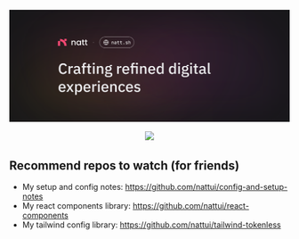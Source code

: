 ![Thumbnail](./src/thumbnail.svg)

<p align=center>
  <a href="https://skillicons.dev">
    <img src="https://skillicons.dev/icons?i=figma,nextjs,astro,react,typescript,nodejs,express,js,css,sass,tailwind,html,prisma,postgresql,supabase,planetscale,vite,vitest,jest,cypress,md,cloudflare,vercel,netlify,vscode,github,codepen,pnpm,bun,npm,postman,notion,apple,windows,linux" />
  </a>
</p>

## Recommend repos to watch (for friends)

- My setup and config notes: https://github.com/nattui/config-and-setup-notes
- My react components library: https://github.com/nattui/react-components
- My tailwind config library: https://github.com/nattui/tailwind-tokenless

